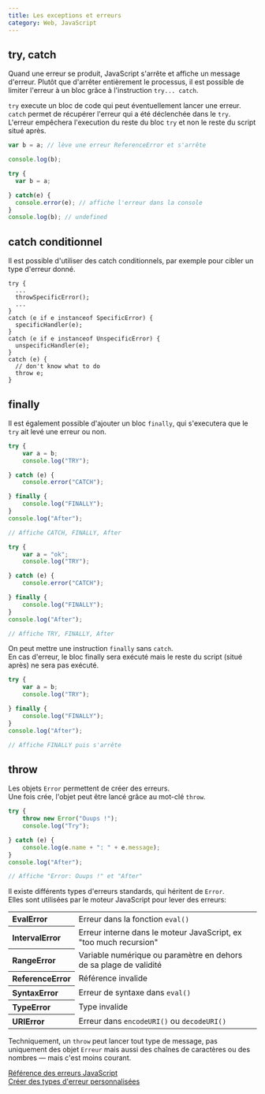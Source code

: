 ```yaml
---
title: Les exceptions et erreurs
category: Web, JavaScript
---
```


## try, catch

Quand une erreur se produit, JavaScript s'arrête et affiche un message d'erreur. Plutôt que d'arrêter entièrement le processus, il est possible de limiter l'erreur à un bloc grâce à l'instruction `try... catch`.

`try` execute un bloc de code qui peut éventuellement lancer une erreur.  
`catch` permet de récupérer l'erreur qui a été déclenchée dans le `try`.  
L'erreur empêchera l'execution du reste du bloc `try` et non le reste du script situé après.

``` js
var b = a; // lève une erreur ReferenceError et s'arrête

console.log(b);
```

``` js
try {
  var b = a;

} catch(e) {
  console.error(e); // affiche l'erreur dans la console
}
console.log(b); // undefined
```

## catch conditionnel

Il est possible d'utiliser des catch conditionnels, par exemple pour cibler un type d'erreur donné.

```
try {
  ...
  throwSpecificError();
  ...
}
catch (e if e instanceof SpecificError) {
  specificHandler(e);
}
catch (e if e instanceof UnspecificError) {
  unspecificHandler(e);
}
catch (e) {
  // don't know what to do
  throw e;
} 
```

## finally

Il est également possible d'ajouter un bloc `finally`, qui s'executera que le `try` ait levé une erreur ou non.

``` js
try {
    var a = b;
    console.log("TRY");

} catch (e) {
    console.error("CATCH");

} finally {
    console.log("FINALLY");
}
console.log("After");

// Affiche CATCH, FINALLY, After
```

``` js
try {
    var a = "ok";
    console.log("TRY");

} catch (e) {
    console.error("CATCH");

} finally {
    console.log("FINALLY");
}
console.log("After");

// Affiche TRY, FINALLY, After
```

On peut mettre une instruction `finally` sans `catch`.  
En cas d'erreur, le bloc finally sera exécuté mais le reste du script (situé après) ne sera pas exécuté.

``` js
try {
    var a = b;
    console.log("TRY");

} finally {
    console.log("FINALLY");
}
console.log("After");

// Affiche FINALLY puis s'arrête
```

## throw

Les objets `Error` permettent de créer des erreurs.  
Une fois crée, l'objet peut être lancé grâce au mot-clé `throw`.

``` js
try {
    throw new Error("Ouups !");
    console.log("Try");

} catch (e) {
    console.log(e.name + ": " + e.message);
}
console.log("After");

// Affiche "Error: Ouups !" et "After"
```

Il existe différents types d'erreurs standards, qui héritent de `Error`.  
Elles sont utilisées par le moteur JavaScript pour lever des erreurs:

<table>
<tr>
  <th align="left">EvalError</th>
  <td>Erreur dans la fonction <code>eval()</code></td>
</tr>
<tr>
  <th align="left">IntervalError</th>
  <td>Erreur interne dans le moteur JavaScript, ex "too much recursion"</td>
</tr>
<tr>
  <th align="left">RangeError</th>
  <td>Variable numérique ou paramètre en dehors de sa plage de validité</td>
</tr>
<tr>
  <th align="left">ReferenceError</th>
  <td>Référence invalide</td>
</tr>
<tr>
  <th align="left">SyntaxError</th>
  <td>Erreur de syntaxe dans <code>eval()</code></td>
</tr>
<tr>
  <th align="left">TypeError</th>
  <td>Type invalide</td>
</tr>
<tr>
  <th align="left">URIError</th>
  <td>Erreur dans <code>encodeURI()</code> ou <code>decodeURI()</code></td>
</tr>
</table>

Techniquement, un `throw` peut lancer tout type de message, pas uniquement des objet `Erreur` mais aussi des chaînes de caractères ou des nombres — mais c'est moins courant.

[Référence des erreurs JavaScript](https://developer.mozilla.org/fr/docs/Web/JavaScript/Reference/Erreurs)  
[Créer des types d'erreur personnalisées](https://developer.mozilla.org/fr/docs/Web/JavaScript/Reference/Objets_globaux/Error#Types_d'erreur_personnalis%C3%A9s)